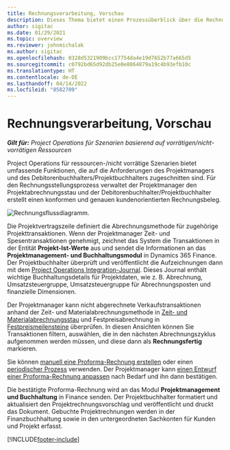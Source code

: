 ```yaml
---
title: Rechnungsverarbeitung, Vorschau
description: Dieses Thema bietet einen Prozessüberblick über die Rechnungsstellung in Project Operations für ressourcen-/nicht vorrätige Szenarien.
author: sigitac
ms.date: 01/29/2021
ms.topic: overview
ms.reviewer: johnmichalak
ms.author: sigitac
ms.openlocfilehash: 0328d5321909bcc17754da4e19d7652b77a665d5
ms.sourcegitcommit: c0792bd65d92db25e0e8864879a19c4b93efb10c
ms.translationtype: HT
ms.contentlocale: de-DE
ms.lasthandoff: 04/14/2022
ms.locfileid: "8582709"
---
```

# <a name="invoicing-process-overview"></a>Rechnungsverarbeitung, Vorschau

_**Gilt für:** Project Operations für Szenarien basierend auf vorrätigen/nicht-vorrätigen Ressourcen_

Project Operations für ressourcen-/nicht vorrätige Szenarien bietet umfassende Funktionen, die auf die Anforderungen des Projektmanagers und des Debitorenbuchhalters/Projektbuchhalters zugeschnitten sind. Für den Rechnungsstellungsprozess verwaltet der Projektmanager den Projektabrechnungsstau und der Debitorenbuchhalter/Projektbuchhalter erstellt einen konformen und genauen kundenorientierten Rechnungsbeleg.

![Rechnungsflussdiagramm.](./media/invoicing-flow.png)

Die Projektvertragszeile definiert die Abrechnungsmethode für zugehörige Projekttransaktionen. Wenn der Projektmanager Zeit- und Spesentransaktionen genehmigt, zeichnet das System die Transaktionen in der Entität **Projekt-Ist-Werte** aus und sendet die Informationen an das **Projektmanagement‑ und Buchhaltungsmodul** in Dynamics 365 Finance. Der Projektbuchhalter überprüft und veröffentlicht die Aufzeichnungen dann mit dem [Project Operations Integration-Journal](../project-accounting/project-operations-integration-journal.md). Dieses Journal enthält wichtige Buchhaltungsdetails für Projektdaten, wie z. B. Abrechnung, Umsatzsteuergruppe, Umsatzsteuergruppe für Abrechnungsposten und finanzielle Dimensionen.

Der Projektmanager kann nicht abgerechnete Verkaufstransaktionen anhand der Zeit- und Materialabrechnungsmethode in [Zeit- und Materialabrechnungsstau](../proforma-invoicing/manage-billing-backlog.md#time-and-material-billing-backlog) und Festpreisabrechnung in [Festpreismeilensteine](../proforma-invoicing/manage-billing-backlog.md#fixed-price-milestones) überprüfen. In diesen Ansichten können Sie Transaktionen filtern, auswählen, die in den nächsten Abrechnungszyklus aufgenommen werden müssen, und diese dann als **Rechnungsfertig** markieren.

Sie können [manuell eine Proforma-Rechnung erstellen](../proforma-invoicing/create-manual-proforma-invoice.md) oder einen [periodischer Prozess](../proforma-invoicing/configure-automated-invoice-creation.md) verwenden. Der Projektmanager kann [einen Entwurf einer Proforma-Rechnung anpassen](../proforma-invoicing/manage-proforma-invoice.md) nach Bedarf und ihn dann bestätigen.

Die bestätigte Proforma-Rechnung wird an das Modul **Projektmanagement und Buchhaltung** in Finance senden. Der Projektbuchhalter formatiert und aktualisiert den Projektrechnungsvorschlag und veröffentlicht und druckt das Dokument. Gebuchte Projektrechnungen werden in der Finanzbuchhaltung sowie in den untergeordneten Sachkonten für Kunden und Projekt erfasst.


[!INCLUDE[footer-include](../includes/footer-banner.md)]